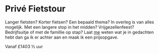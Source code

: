 # Privé Fietstour

Langer fietsten? Korter fietsen? Een bepaald thema? In overleg is van alles
mogelijk. Met een langere stop in het midden? Vrijgezellenfeest? Bedrijfsuitje
of met de famillie op stap? Laat [me](mailto:ans@nlgids.london) weten wat je in
gedachten hebt dan ga ik er achter aan en maak ik een prijsopgave.

Vanaf <span class="price">£140</span><span class="duration">3 &frac12; uur</span>
